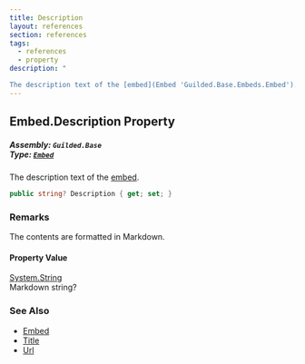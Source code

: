 ```yaml
---
title: Description
layout: references
section: references
tags:
  - references
  - property
description: "

The description text of the [embed](Embed 'Guilded.Base.Embeds.Embed')."
---
```


## Embed.Description Property
##### **Assembly:** `Guilded.Base`<br/>**Type:** [`Embed`](Embed 'Guilded.Base.Embeds.Embed')

The description text of the [embed](Embed 'Guilded.Base.Embeds.Embed').

```csharp
public string? Description { get; set; }
```

### Remarks
  
The contents are formatted in Markdown.

#### Property Value
[System.String](https://docs.microsoft.com/en-us/dotnet/api/System.String 'System.String')  
Markdown string?

### See Also
- [Embed](Embed 'Guilded.Base.Embeds.Embed')
- [Title](Embed.Title 'Guilded.Base.Embeds.Embed.Title')
- [Url](Embed.Url 'Guilded.Base.Embeds.Embed.Url')